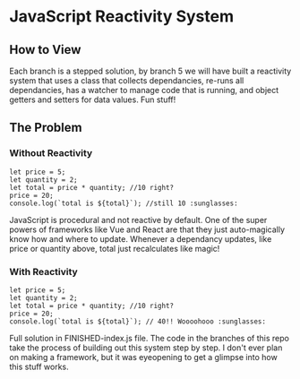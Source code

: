 # JavaScript Reactivity System

## How to View

Each branch is a stepped solution, by branch 5 we will have built a reactivity system that uses a class that collects dependancies, re-runs all dependancies, has a watcher to manage code that is running, and object getters and setters for data values. Fun stuff!

## The Problem

### Without Reactivity

```
let price = 5;
let quantity = 2;
let total = price * quantity; //10 right?
price = 20;
console.log(`total is ${total}`); //still 10 :sunglasses:
```

JavaScript is procedural and not reactive by default. One of the super powers of frameworks like Vue and React are that they just auto-magically know how and where to update. Whenever a dependancy updates, like price or quantity above, total just recalculates like magic!

### With Reactivity

```
let price = 5;
let quantity = 2;
let total = price * quantity; //10 right?
price = 20;
console.log(`total is ${total}`); // 40!! Woooohooo :sunglasses:
```

Full solution in FINISHED-index.js file. The code in the branches of this repo take the process of building out this system step by step. I don't ever plan on making a framework, but it was eyeopening to get a glimpse into how this stuff works.
